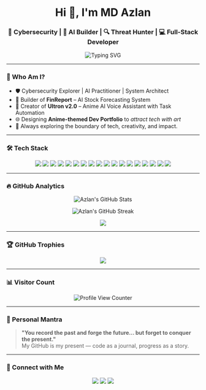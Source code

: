 <h1 align="center">Hi 👋, I'm MD Azlan</h1>
<h3 align="center">🧠 Cybersecurity | 🤖 AI Builder | 🔍 Threat Hunter | 💻 Full-Stack Developer</h3>

<p align="center">
  <img src="https://readme-typing-svg.herokuapp.com?font=Fira+Code&size=22&duration=4000&pause=1000&color=37F7EF&center=true&vCenter=true&width=550&lines=Digital+Nomad+in+the+Cyberverse;AI+Engineer+with+a+Hacker+Mindset;Fullstack+Warrior+%7C+OSINT+Specialist;Building+Projects+That+Matter" alt="Typing SVG" />
</p>

---

### 🧠 Who Am I?

- 🛡️ Cybersecurity Explorer | AI Practitioner | System Architect  
- 🧩 Builder of **FinReport** – AI Stock Forecasting System  
- 🤖 Creator of **Ultron v2.0** – Anime AI Voice Assistant with Task Automation  
- 🌐 Designing **Anime-themed Dev Portfolio** to *attract tech with art*  
- 🧰 Always exploring the boundary of tech, creativity, and impact.

---

### 🛠️ Tech Stack

<p align="center">
  <!-- Languages -->
  <img src="https://img.shields.io/badge/Python-3776AB?style=for-the-badge&logo=python&logoColor=white"/>
  <img src="https://img.shields.io/badge/C++-00599C?style=for-the-badge&logo=c%2B%2B&logoColor=white"/>
  <img src="https://img.shields.io/badge/JavaScript-F7DF1E?style=for-the-badge&logo=javascript&logoColor=black"/>
  <img src="https://img.shields.io/badge/Node.js-339933?style=for-the-badge&logo=nodedotjs&logoColor=white"/>
  <img src="https://img.shields.io/badge/Bash-4EAA25?style=for-the-badge&logo=gnu-bash&logoColor=white"/>

  <!-- Frontend -->
  <img src="https://img.shields.io/badge/HTML5-E34F26?style=for-the-badge&logo=html5&logoColor=white"/>
  <img src="https://img.shields.io/badge/CSS3-1572B6?style=for-the-badge&logo=css3&logoColor=white"/>
  <img src="https://img.shields.io/badge/Tailwind_CSS-06B6D4?style=for-the-badge&logo=tailwind-css&logoColor=white"/>

  <!-- AI / ML -->
  <img src="https://img.shields.io/badge/PyTorch-EE4C2C?style=for-the-badge&logo=PyTorch&logoColor=white"/>
  <img src="https://img.shields.io/badge/TensorFlow-FF6F00?style=for-the-badge&logo=TensorFlow&logoColor=white"/>
  <img src="https://img.shields.io/badge/OpenAI-412991?style=for-the-badge&logo=openai&logoColor=white"/>
  <img src="https://img.shields.io/badge/BERT-20232A?style=for-the-badge&logo=data:image/svg+xml;base64,SVG_BASE64_HERE&logoColor=white"/>

  <!-- Cyber Tools -->
  <img src="https://img.shields.io/badge/Nmap-000000?style=for-the-badge&logo=nmap&logoColor=white"/>
  <img src="https://img.shields.io/badge/Wireshark-1679A7?style=for-the-badge&logo=wireshark&logoColor=white"/>
  <img src="https://img.shields.io/badge/Burp_Suite-FE7E00?style=for-the-badge&logoColor=white"/>

  <!-- Tools -->
  <img src="https://img.shields.io/badge/VS_Code-007ACC?style=for-the-badge&logo=visual-studio-code&logoColor=white"/>
  <img src="https://img.shields.io/badge/Figma-F24E1E?style=for-the-badge&logo=figma&logoColor=white"/>
  <img src="https://img.shields.io/badge/GitHub-181717?style=for-the-badge&logo=github&logoColor=white"/>
</p>

---

### 🔥 GitHub Analytics

<p align="center">
  <img src="https://github-readme-stats.vercel.app/api?username=Azlan078&show_icons=true&theme=radical" alt="Azlan's GitHub Stats" />
</p>

<p align="center">
  <img src="https://github-readme-streak-stats.herokuapp.com/?user=Azlan078&theme=tokyonight" alt="Azlan's GitHub Streak" />
</p>

<p align="center">
  <img src="https://github-readme-stats.vercel.app/api/top-langs/?username=Azlan078&layout=compact&theme=midnight-purple" />
</p>

---

### 🏆 GitHub Trophies

<p align="center">
  <img src="https://github-profile-trophy.vercel.app/?username=Azlan078&theme=gruvbox&margin-w=15&column=7"/>
</p>

---

### 📊 Visitor Count

<p align="center">
  <img src="https://komarev.com/ghpvc/?username=Azlan078&style=flat-square&color=blue" alt="Profile View Counter" />
</p>

---

### 💬 Personal Mantra
> **"You record the past and forge the future... but forget to conquer the present."**  
> My GitHub is my present — code as a journal, progress as a story.

---

### 🤝 Connect with Me

<p align="center">
  <a href="https://www.linkedin.com/in/md-azlan-9bbb81278/" target="_blank"><img src="https://img.shields.io/badge/LinkedIn-blue?style=for-the-badge&logo=linkedin&logoColor=white"/></a>
  <a href="mailto:azlan04.md@gmail.com"><img src="https://img.shields.io/badge/Gmail-D14836?style=for-the-badge&logo=gmail&logoColor=white"/></a>
  <a href="https://github.com/Azlan078"><img src="https://img.shields.io/badge/GitHub-000?style=for-the-badge&logo=github&logoColor=white"/></a>
</p>
